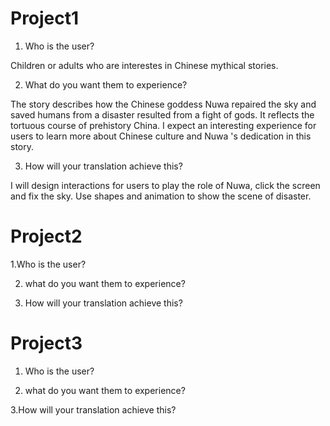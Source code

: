 # Project1

1. Who is the user?

Children or adults who are interestes in Chinese mythical stories.

2. What do you want them to experience?

The story describes how the Chinese goddess Nuwa repaired the sky and saved humans from a disaster resulted from a fight of gods. It reflects the tortuous course of prehistory China. I expect an interesting experience for users to learn more about Chinese culture and Nuwa 's dedication in this story.


3. How will your translation achieve this?

I will design interactions for users to play the role of Nuwa, click the screen and fix the sky.
Use shapes and animation to show the scene of disaster.

# Project2

1.Who is the user?


2. what do you want them to experience?


3. How will your translation achieve this?


# Project3

1. Who is the user?

2. what do you want them to experience?

3.How will your translation achieve this?
